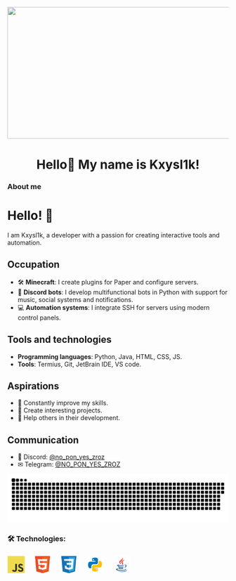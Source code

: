 <br clear="both">

<div align="center">
  <img height="300" width="600" src="https://user-images.githubusercontent.com/74038190/225813708-98b745f2-7d22-48cf-9150-083f1b00d6c9.gif"  />
</div>

###

<h1 align="center">Hello👋 My name is Kxysl1k!</h1>

###

<h3 align="left">About me</h3>

###

# Hello! 👋

I am Kxysl1k, a developer with a passion for creating interactive tools and automation.

## Occupation
- 🛠 **Minecraft**: I create plugins for Paper and configure servers.
- 🤖 **Discord bots**: I develop multifunctional bots in Python with support for music, social systems and notifications.
- 💻 **Automation systems**: I integrate SSH for servers using modern control panels.

## Tools and technologies
- **Programming languages**: Python, Java, HTML, CSS, JS.
- **Tools**: Termius, Git, JetBrain IDE, VS code.

## Aspirations
- 🌟 Constantly improve my skills.
- 🔧 Create interesting projects.
- 🙏 Help others in their development.

## Communication
- 💬 Discord: [@no_pon_yes_zroz](https://discord.com/users/836647735809146930)
- ✉ Telegram: [@NO_PON_YES_ZROZ](https://discord.com/users/836647735809146930)

<p align="center">
 <img width="600" src="assets/github-snake.svg" alt="snake"/>
</p>

###

<h3 align="left">🛠 Technologies:</h3>

###

<div align="left">
  <img src="./assets/javascript.svg" height="40" alt="javascript logo"  />
  <img width="12" />
  <img src="./assets/html5.svg" height="40" alt="html5 logo"  />
  <img width="12" />
  <img src="./assets/css3.svg" height="40" alt="css3 logo"  />
  <img width="12" />
  <img src="./assets/python.svg" height="40" alt="python logo"  />
  <img width="12" />
  <img src="./assets/java.svg" height="40" alt="python logo"  />
</div>

###